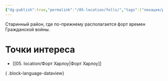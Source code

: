 ```yaml
---
{"dg-publish":true,"permalink":"/05-location/folls/","tags":["локация/район"]}
---
```


Старинный район, где по-прежнему располагается форт времен Гражданской войны.
# Точки интереса
- [[05. location/Форт Харлоу\|Форт Харлоу]]

{ .block-language-dataview}